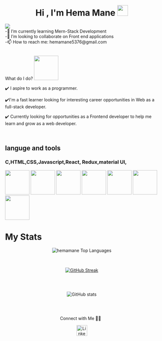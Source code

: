 <!-- hello everyone 👋 i'm &#128512; Hema ... -->

<h1 align="center">Hi , I'm Hema Mane <img src="https://media.giphy.com/media/hvRJCLFzcasrR4ia7z/giphy.gif" width="35"></h1>
<div align="center">

</div>
     <a href="#" align="center"><img src="https://readme-typing-svg.herokuapp.com?color=FFF&center=true&lines=1500%2B+Hours+of+Coding+Experience;Data+Structure;Algorithm;MERN;Full+Stack+Web+Developer"></img></a>
     <br/>
      <div style="display:flex">
     -🌱 I’m currently learning Mern-Stack Development <br/>
     -👯  I’m looking to collaborate on Front end applications<br/>
     -📫  How to reach me: hemamane5376@gmail.com<br/>
</p>
<br/>

</div>

<br/>
<p> What do I do? <img src="https://media.tenor.com/AlUkiGkR2j8AAAAC/new-game-ahagon-umiko-programming.gif" width="80"></p>

✔️  I aspire to work as a programmer.

✔️I'm a fast learner looking for interesting career opportunities in Web as a full-stack developer.


✔️ Currently looking for opportunities as a Frontend developer to help me learn and grow as a web developer.


<br/>
<h2>languge and tools</h2>
<h3>C,HTML,CSS,Javascript,React, Redux,material UI,</h5>
<div>
      <img src="https://user-images.githubusercontent.com/105298916/205045611-b27bcc58-7af3-4bc9-8917-86412406e61e.png" height="80px" width="80px"/>
   <img src="https://user-images.githubusercontent.com/105298916/205042582-cfcedcd1-c79d-49b0-94fe-d4bfd72de4b9.png" height="80px" width="80px"/>
    <img src="https://user-images.githubusercontent.com/105298916/205043350-462f9907-dbb7-4bf7-b7dd-13061783131a.png" height="80px" width="80px"/>
        <img src="https://user-images.githubusercontent.com/105298916/205043577-19d12a61-497c-4a04-accb-140814d68590.png" height="80px" width="80px"/>
     <img src="https://user-images.githubusercontent.com/105298916/205042780-5615095d-d01a-4ab9-9537-37eac258bafc.png" height="80px" width="80px"/>
     <img src="https://user-images.githubusercontent.com/105298916/205044949-9fd53f15-b47c-40fa-b061-db63b01cbb19.png" height="80px" width="80px"/>
     <img src="https://user-images.githubusercontent.com/105298916/205045052-b2044d6b-01cf-4728-9cdc-4eb846746d02.png" height="80px" width="80px"/>
       
</div> 



<h1>My Stats</h1>

<div align="center">
    <img align="center" alt="hemamane Top Languages" src="https://github-readme-stats.vercel.app/api/top-langs/?username=hemavmane&langs_count=20&theme=react&hide_border=true&bg_color=0D1117" />
<br />
	<br /><br />
	
[![GitHub Streak](https://github-readme-streak-stats.herokuapp.com?user=hemavmane&theme=tokyonight&date_format=j%20M%5B%20Y%5D)](https://git.io/streak-stats)
	
<br /><br />

	
![GitHub stats](https://github-readme-stats.vercel.app/api?username=hemavmane&show_icons=true&theme=tokyonight)

<br />


<br />


Connect with Me 🤝🏻 &nbsp;
</h4>
    
  <div align="center">
  <div align="center">
 <a href="https://www.linkedin.com/in/suvam-adhikary/](https://www.linkedin.com/in/hema-mane-6a6b4a241/">
    <img src="https://raw.githubusercontent.com/System-Glitch/System-Glitch/master/assets/img/svg/linkedin.svg" alt="LinkedIn" title="LinkedIn" width="35" height="35"> </a>
	
	

 </div>
